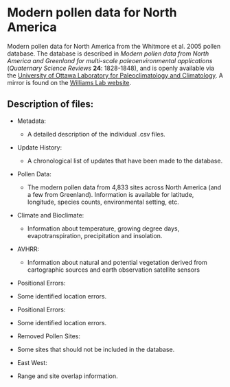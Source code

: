 # Modern pollen data for North America

Modern pollen data for North America from the Whitmore et al. 2005 pollen database. The database is described in *Modern pollen data from North America and Greenland for multi-scale paleoenvironmental applications* (*Quaternary Science Reviews* **24**: 1828-1848), and is openly available via the [University of Ottawa Laboratory for Paleoclimatology and Climatology](http://www.lpc.uottawa.ca). A mirror is found on the [Williams Lab website](https://williamspaleolab.github.io). 

## Description of files:

* Metadata:
  * A detailed description of the individual .csv files. 

* Update History:
  * A chronological list of updates that have been made to the database.

* Pollen Data:
  * The modern pollen data from 4,833 sites across North America (and a few from Greenland). Information is available for latitude, longitude, species counts, environmental setting, etc.
  
* Climate and Bioclimate:
  * Information about temperature, growing degree days, evapotranspiration, precipitation and insolation.

* AVHRR:
  * Information about natural and potential vegetation derived from cartographic sources and earth observation satellite sensors

* Positional Errors:
 * Some identified location errors.

* Positional Errors:
 * Some identified location errors.

* Removed Pollen Sites:
 * Some sites that should not be included in the database.

* East West:
 * Range and site overlap information.
